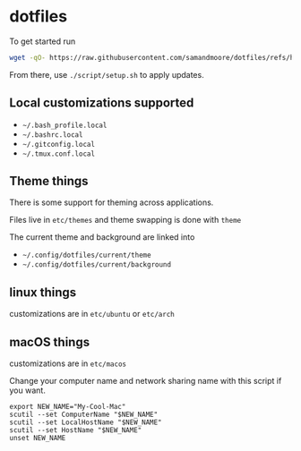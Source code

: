 # dotfiles

To get started run

```bash
wget -qO- https://raw.githubusercontent.com/samandmoore/dotfiles/refs/heads/main/script/boot.sh | bash
```

From there, use `./script/setup.sh` to apply updates.

## Local customizations supported

- `~/.bash_profile.local`
- `~/.bashrc.local`
- `~/.gitconfig.local`
- `~/.tmux.conf.local`

## Theme things

There is some support for theming across applications. 

Files live in `etc/themes` and theme swapping is done
with `theme`

The current theme and background are linked into
- `~/.config/dotfiles/current/theme`
- `~/.config/dotfiles/current/background`

## linux things

customizations are in `etc/ubuntu` or `etc/arch`

## macOS things

customizations are in `etc/macos`

Change your computer name and network sharing name with this script if
you want.

```
export NEW_NAME="My-Cool-Mac"
scutil --set ComputerName "$NEW_NAME"
scutil --set LocalHostName "$NEW_NAME"
scutil --set HostName "$NEW_NAME"
unset NEW_NAME
```
